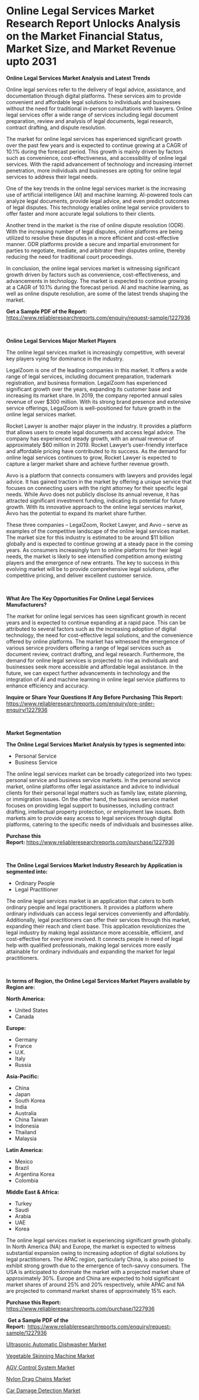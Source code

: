<p><h1>Online Legal Services Market Research Report Unlocks Analysis on the Market Financial Status, Market Size, and Market Revenue upto 2031</h1></p><p><strong>Online Legal Services Market Analysis and Latest Trends</strong></p>
<p><p>Online legal services refer to the delivery of legal advice, assistance, and documentation through digital platforms. These services aim to provide convenient and affordable legal solutions to individuals and businesses without the need for traditional in-person consultations with lawyers. Online legal services offer a wide range of services including legal document preparation, review and analysis of legal documents, legal research, contract drafting, and dispute resolution.</p><p>The market for online legal services has experienced significant growth over the past few years and is expected to continue growing at a CAGR of 10.1% during the forecast period. This growth is mainly driven by factors such as convenience, cost-effectiveness, and accessibility of online legal services. With the rapid advancement of technology and increasing internet penetration, more individuals and businesses are opting for online legal services to address their legal needs.</p><p>One of the key trends in the online legal services market is the increasing use of artificial intelligence (AI) and machine learning. AI-powered tools can analyze legal documents, provide legal advice, and even predict outcomes of legal disputes. This technology enables online legal service providers to offer faster and more accurate legal solutions to their clients.</p><p>Another trend in the market is the rise of online dispute resolution (ODR). With the increasing number of legal disputes, online platforms are being utilized to resolve these disputes in a more efficient and cost-effective manner. ODR platforms provide a secure and impartial environment for parties to negotiate, mediate, and arbitrator their disputes online, thereby reducing the need for traditional court proceedings.</p><p>In conclusion, the online legal services market is witnessing significant growth driven by factors such as convenience, cost-effectiveness, and advancements in technology. The market is expected to continue growing at a CAGR of 10.1% during the forecast period. AI and machine learning, as well as online dispute resolution, are some of the latest trends shaping the market.</p></p>
<p><strong>Get a Sample PDF of the Report:&nbsp;</strong> <a href="https://www.reliableresearchreports.com/enquiry/request-sample/1227936">https://www.reliableresearchreports.com/enquiry/request-sample/1227936</a></p>
<p>&nbsp;</p>
<p><strong>Online Legal Services Major Market Players</strong></p>
<p><p>The online legal services market is increasingly competitive, with several key players vying for dominance in the industry. </p><p>LegalZoom is one of the leading companies in this market. It offers a wide range of legal services, including document preparation, trademark registration, and business formation. LegalZoom has experienced significant growth over the years, expanding its customer base and increasing its market share. In 2019, the company reported annual sales revenue of over $300 million. With its strong brand presence and extensive service offerings, LegalZoom is well-positioned for future growth in the online legal services market.</p><p>Rocket Lawyer is another major player in the industry. It provides a platform that allows users to create legal documents and access legal advice. The company has experienced steady growth, with an annual revenue of approximately $60 million in 2019. Rocket Lawyer’s user-friendly interface and affordable pricing have contributed to its success. As the demand for online legal services continues to grow, Rocket Lawyer is expected to capture a larger market share and achieve further revenue growth.</p><p>Avvo is a platform that connects consumers with lawyers and provides legal advice. It has gained traction in the market by offering a unique service that focuses on connecting users with the right attorney for their specific legal needs. While Avvo does not publicly disclose its annual revenue, it has attracted significant investment funding, indicating its potential for future growth. With its innovative approach to the online legal services market, Avvo has the potential to expand its market share further.</p><p>These three companies – LegalZoom, Rocket Lawyer, and Avvo – serve as examples of the competitive landscape of the online legal services market. The market size for this industry is estimated to be around $11 billion globally and is expected to continue growing at a steady pace in the coming years. As consumers increasingly turn to online platforms for their legal needs, the market is likely to see intensified competition among existing players and the emergence of new entrants. The key to success in this evolving market will be to provide comprehensive legal solutions, offer competitive pricing, and deliver excellent customer service.</p></p>
<p>&nbsp;</p>
<p><strong>What Are The Key Opportunities For Online Legal Services Manufacturers?</strong></p>
<p><p>The market for online legal services has seen significant growth in recent years and is expected to continue expanding at a rapid pace. This can be attributed to several factors such as the increasing adoption of digital technology, the need for cost-effective legal solutions, and the convenience offered by online platforms. The market has witnessed the emergence of various service providers offering a range of legal services such as document review, contract drafting, and legal research. Furthermore, the demand for online legal services is projected to rise as individuals and businesses seek more accessible and affordable legal assistance. In the future, we can expect further advancements in technology and the integration of AI and machine learning in online legal service platforms to enhance efficiency and accuracy.</p></p>
<p><strong>Inquire or Share Your Questions If Any Before Purchasing This Report:</strong> <a href="https://www.reliableresearchreports.com/enquiry/pre-order-enquiry/1227936">https://www.reliableresearchreports.com/enquiry/pre-order-enquiry/1227936</a></p>
<p>&nbsp;</p>
<p><strong>Market Segmentation</strong></p>
<p><strong>The Online Legal Services Market Analysis by types is segmented into:</strong></p>
<p><ul><li>Personal Service</li><li>Business Service</li></ul></p>
<p><p>The online legal services market can be broadly categorized into two types: personal service and business service markets. In the personal service market, online platforms offer legal assistance and advice to individual clients for their personal legal matters such as family law, estate planning, or immigration issues. On the other hand, the business service market focuses on providing legal support to businesses, including contract drafting, intellectual property protection, or employment law issues. Both markets aim to provide easy access to legal services through digital platforms, catering to the specific needs of individuals and businesses alike.</p></p>
<p><strong>Purchase this Report:&nbsp;</strong><a href="https://www.reliableresearchreports.com/purchase/1227936">https://www.reliableresearchreports.com/purchase/1227936</a></p>
<p>&nbsp;</p>
<p><strong>The Online Legal Services Market Industry Research by Application is segmented into:</strong></p>
<p><ul><li>Ordinary People</li><li>Legal Practitioner</li></ul></p>
<p><p>The online legal services market is an application that caters to both ordinary people and legal practitioners. It provides a platform where ordinary individuals can access legal services conveniently and affordably. Additionally, legal practitioners can offer their services through this market, expanding their reach and client base. This application revolutionizes the legal industry by making legal assistance more accessible, efficient, and cost-effective for everyone involved. It connects people in need of legal help with qualified professionals, making legal services more easily attainable for ordinary individuals and expanding the market for legal practitioners.</p></p>
<p>&nbsp;</p>
<p><strong>In terms of Region, the Online Legal Services Market Players available by Region are:</strong></p>
<p>
    <p> <strong> North America: </strong>
        <ul>
            <li>United States</li>
            <li>Canada</li>
        </ul>
        </p> 
    <p> <strong> Europe: </strong>
        <ul>
            <li>Germany</li>
            <li>France</li>
            <li>U.K.</li>
            <li>Italy</li>
            <li>Russia</li>
        </ul>
        </p> 
    <p> <strong> Asia-Pacific: </strong>
        <ul>
            <li>China</li>
            <li>Japan</li>
            <li>South Korea</li>
            <li>India</li>
            <li>Australia</li>
            <li>China Taiwan</li>
            <li>Indonesia</li>
            <li>Thailand</li>
            <li>Malaysia</li>
        </ul>
        </p> 
    <p> <strong> Latin America: </strong>
        <ul>
            <li>Mexico</li>
            <li>Brazil</li>
            <li>Argentina Korea</li>
            <li>Colombia</li>
        </ul>
        </p> 
    <p> <strong> Middle East & Africa: </strong>
        <ul>
            <li>Turkey</li>
            <li>Saudi</li>
            <li>Arabia</li>
            <li>UAE</li>
            <li>Korea</li>
        </ul>
    </p>
    </p>
<p><p>The online legal services market is experiencing significant growth globally. In North America (NA) and Europe, the market is expected to witness substantial expansion owing to increasing adoption of digital solutions by legal practitioners. The APAC region, particularly China, is also poised to exhibit strong growth due to the emergence of tech-savvy consumers. The USA is anticipated to dominate the market with a projected market share of approximately 30%. Europe and China are expected to hold significant market shares of around 25% and 20% respectively, while APAC and NA are projected to command market shares of approximately 15% each.</p></p>
<p><strong>Purchase this Report: </strong><a href="https://www.reliableresearchreports.com/purchase/1227936">https://www.reliableresearchreports.com/purchase/1227936</a></p>
<p>&nbsp;<strong>Get a Sample PDF of the Report:&nbsp;&nbsp;</strong><a href="https://www.reliableresearchreports.com/enquiry/request-sample/1227936">https://www.reliableresearchreports.com/enquiry/request-sample/1227936</a></p>
<p><strong></strong></p>
<p><p><a href="https://medium.com/@kevontoy1/analyzing-ultrasonic-automatic-dishwasher-market-global-industry-perspective-and-forecast-2024-to-d7a2403bbb01">Ultrasonic Automatic Dishwasher Market</a></p><p><a href="https://medium.com/@kevontoy1/vegetable-skinning-machine-market-the-key-to-successful-business-strategy-forecast-till-2031-87db09e278ff">Vegetable Skinning Machine Market</a></p><p><a href="https://github.com/johnbach50/Market-Research-Report-List-1/blob/main/agv-control-system-market.md">AGV Control System Market</a></p><p><a href="https://medium.com/@kevontoy1/nylon-drag-chains-market-report-reveals-the-latest-trends-and-growth-opportunities-of-this-market-3df136f80d92">Nylon Drag Chains Market</a></p><p><a href="https://github.com/jsmusil/Market-Research-Report-List-1/blob/main/car-damage-detection-market.md">Car Damage Detection Market</a></p></p>
